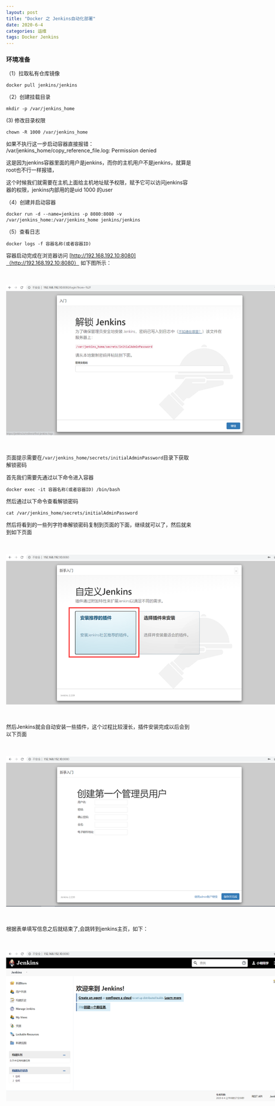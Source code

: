 ```yaml
---
layout: post
title: "Docker 之 Jenkins自动化部署"
date: 2020-6-4
categories: 运维
tags: Docker Jenkins
--- 
```



### 环境准备

（1）拉取私有仓库镜像
```
docker pull jenkins/jenkins
```

（2）创建挂载目录

```
mkdir -p /var/jenkins_home
```

(3) 修改目录权限

```
chown -R 1000 /var/jenkins_home
```

如果不执行这一步启动容器直接报错： /var/jenkins_home/copy_reference_file.log: Permission denied

这是因为jenkins容器里面的用户是jenkins，而你的主机用户不是jenkins，就算是root也不行一样报错，

这个时候我们就需要在主机上面给主机地址赋予权限，赋予它可以访问jenkins容器的权限，jenkins内部用的是uid 1000 的user

（4）创建并启动容器

```
docker run -d --name=jenkins -p 8080:8080 -v /var/jenkins_home:/var/jenkins_home jenkins/jenkins
```

（5）查看日志

```
docker logs -f 容器名称(或者容器ID)
```

容器启动完成在浏览器访问 [http://192.168.192.10:8080]（http://192.168.192.10:8080） 如下图所示：

<div style="width:780px;height:410px;margin:50px auto">
    <img alt="jenkins.png" src="/images/jenkins.png" width="780" height="410"/>
</div>

页面提示需要在`/var/jenkins_home/secrets/initialAdminPassword`目录下获取解锁密码

首先我们需要先通过以下命令进入容器
```
docker exec -it 容器名称(或者容器ID) /bin/bash
```
然后通过以下命令查看解锁密码

```
cat /var/jenkins_home/secrets/initialAdminPassword
```

然后将看到的一些列字符串解锁密码复制到页面的下面，继续就可以了，然后就来到如下页面

<div style="width:780px;height:410px;margin:50px auto">
    <img alt="jenkins-rm.png" src="/images/jenkins-rm.png" width="780" height="410"/>
</div>

然后Jenkins就会自动安装一些插件，这个过程比较漫长，插件安装完成以后会到以下页面

<div style="width:780px;height:410px;margin:50px auto">
    <img alt="jenkins-u.png" src="/images/jenkins-u.png" width="780" height="410"/>
</div>

根据表单填写信息之后就结束了,会跳转到jenkins主页，如下：

<div style="width:780px;height:410px;margin:50px auto">
    <img alt="jenkins-home.png" src="/images/jenkins-home.png" width="780" height="410"/>
</div>
